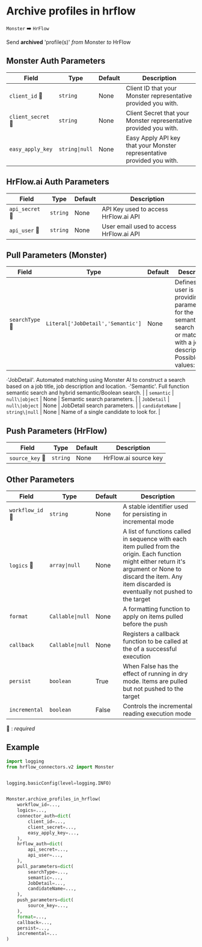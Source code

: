 # Archive profiles in hrflow
`Monster` :arrow_right: `HrFlow`

Send **archived** 'profile(s)' _from_ Monster _to_ HrFlow



## Monster Auth Parameters

| Field | Type | Default | Description |
| ----- | ---- | ------- | ----------- |
| `client_id` :red_circle: | `string` | None | Client ID that your Monster representative provided you with. |
| `client_secret` :red_circle: | `string` | None | Client Secret that your Monster representative provided you with. |
| `easy_apply_key`  | `string\|null` | None | Easy Apply API key that your Monster representative provided you with. |

## HrFlow.ai Auth Parameters

| Field | Type | Default | Description |
| ----- | ---- | ------- | ----------- |
| `api_secret` :red_circle: | `string` | None | API Key used to access HrFlow.ai API |
| `api_user` :red_circle: | `string` | None | User email used to access HrFlow.ai API |

## Pull Parameters (Monster)

| Field | Type | Default | Description |
| ----- | ---- | ------- | ----------- |
| `searchType` :red_circle: | `Literal['JobDetail','Semantic']` | None | Defines if the user is providing parameters for the semantic search engine or matching with a job description/id. Possible values:
·'JobDetail'. Automated matching using Monster AI to construct a search based on a job title, job description and location.
·'Semantic'. Full function semantic search and hybrid semantic/Boolean search. |
| `semantic`  | `null\|object` | None | Semantic search parameters. |
| `JobDetail`  | `null\|object` | None | JobDetail search parameters. |
| `candidateName`  | `string\|null` | None | Name of a single candidate to look for. |

## Push Parameters (HrFlow)

| Field | Type | Default | Description |
| ----- | ---- | ------- | ----------- |
| `source_key` :red_circle: | `string` | None | HrFlow.ai source key |

## Other Parameters

| Field | Type | Default | Description |
| ----- | ---- | ------- | ----------- |
| `workflow_id` :red_circle: | `string` | None | A stable identifier used for persisting in incremental mode |
| `logics` :red_circle: | `array\|null` | None | A list of functions called in sequence with each item pulled from the origin. Each function might either return it's argument or None to discard the item. Any item discarded is eventually not pushed to the target |
| `format`  | `Callable\|null` | None | A formatting function to apply on items pulled before the push |
| `callback`  | `Callable\|null` | None | Registers a callback function to be called at the of a successful execution |
| `persist`  | `boolean` | True | When False has the effect of running in dry mode. Items are pulled but not pushed to the target |
| `incremental`  | `boolean` | False | Controls the incremental reading execution mode |

:red_circle: : *required*

## Example

```python
import logging
from hrflow_connectors.v2 import Monster


logging.basicConfig(level=logging.INFO)


Monster.archive_profiles_in_hrflow(
    workflow_id=...,
    logics=...,
    connector_auth=dict(
        client_id=...,
        client_secret=...,
        easy_apply_key=...,
    ),
    hrflow_auth=dict(
        api_secret=...,
        api_user=...,
    ),
    pull_parameters=dict(
        searchType=...,
        semantic=...,
        JobDetail=...,
        candidateName=...,
    ),
    push_parameters=dict(
        source_key=...,
    ),
    format=...,
    callback=...,
    persist=...,
    incremental=...
)
```